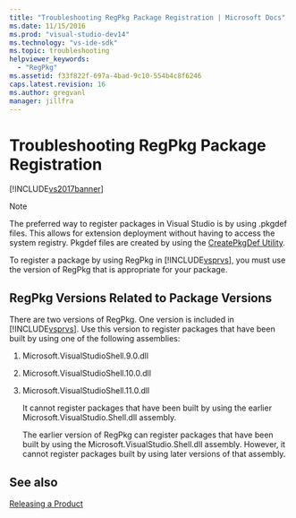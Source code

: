 ```yaml
---
title: "Troubleshooting RegPkg Package Registration | Microsoft Docs"
ms.date: 11/15/2016
ms.prod: "visual-studio-dev14"
ms.technology: "vs-ide-sdk"
ms.topic: troubleshooting
helpviewer_keywords: 
  - "RegPkg"
ms.assetid: f33f822f-697a-4bad-9c10-554b4c8f6246
caps.latest.revision: 16
ms.author: gregvanl
manager: jillfra
---
```

# Troubleshooting RegPkg Package Registration
[!INCLUDE[vs2017banner](../../includes/vs2017banner.md)]

> [!NOTE]
> The preferred way to register packages in Visual Studio is by using .pkgdef files. This allows for extension deployment without having to access the system registry. Pkgdef files are created by using the [CreatePkgDef Utility](../../extensibility/internals/createpkgdef-utility.md).  
  
 To register a package by using RegPkg in [!INCLUDE[vsprvs](../../includes/vsprvs-md.md)], you must use the version of RegPkg that is appropriate for your package.  
  
## RegPkg Versions Related to Package Versions  
 There are two versions of RegPkg. One version is included in [!INCLUDE[vsprvs](../../includes/vsprvs-md.md)]. Use this version to register packages that have been built by using one of the following assemblies:  
  
1. Microsoft.VisualStudioShell.9.0.dll  
  
2. Microsoft.VisualStudioShell.10.0.dll  
  
3. Microsoft.VisualStudioShell.11.0.dll  
  
   It cannot register packages that have been built by using the earlier Microsoft.VisualStudio.Shell.dll assembly.  
  
   The earlier version of RegPkg can register packages that have been built by using the Microsoft.VisualStudio.Shell.dll assembly. However, it cannot register packages built by using later versions of that assembly.  
  
## See also  
 [Releasing a Product](../../misc/releasing-a-visual-studio-integration-product.md)
